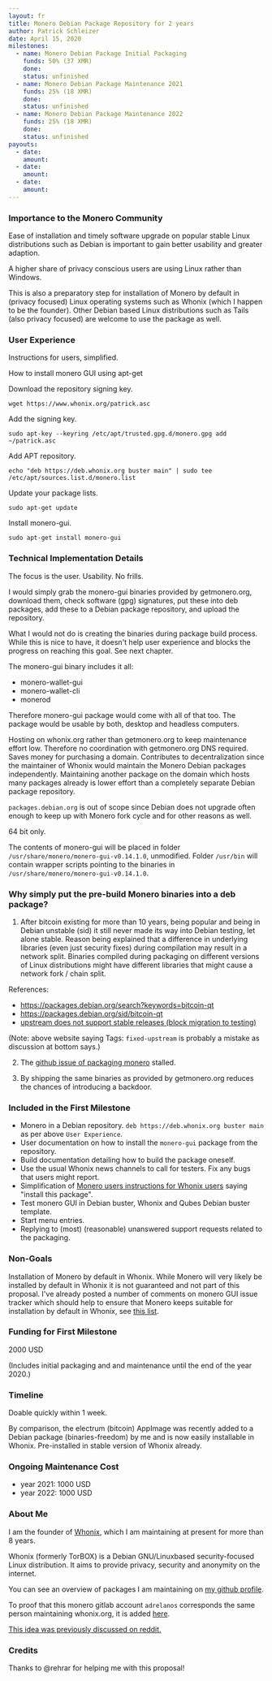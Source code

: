 ```yaml
---
layout: fr
title: Monero Debian Package Repository for 2 years
author: Patrick Schleizer
date: April 15, 2020
milestones:
  - name: Monero Debian Package Initial Packaging
    funds: 50% (37 XMR)
    done:
    status: unfinished
  - name: Monero Debian Package Maintenance 2021
    funds: 25% (18 XMR)
    done:
    status: unfinished
  - name: Monero Debian Package Maintenance 2022
    funds: 25% (18 XMR)
    done:
    status: unfinished
payouts:
  - date:
    amount:
  - date:
    amount:
  - date:
    amount:
---
```


### Importance to the Monero Community

Ease of installation and timely software upgrade on popular stable Linux distributions such as Debian is important to gain better usability and greater adaption.

A higher share of privacy conscious users are using Linux rather than Windows.

This is also a preparatory step for installation of Monero by default in (privacy focused) Linux operating systems such as Whonix (which I happen to be the founder). Other Debian based Linux distributions such as Tails (also privacy focused) are welcome to use the package as well.

### User Experience

Instructions for users, simplified.

How to install monero GUI using apt-get

Download the repository signing key.

    wget https://www.whonix.org/patrick.asc

Add the signing key.

    sudo apt-key --keyring /etc/apt/trusted.gpg.d/monero.gpg add ~/patrick.asc

Add APT repository.

    echo "deb https://deb.whonix.org buster main" | sudo tee /etc/apt/sources.list.d/monero.list

Update your package lists.

    sudo apt-get update

Install monero-gui.

    sudo apt-get install monero-gui

### Technical Implementation Details

The focus is the user. Usability. No frills.

I would simply grab the monero-gui binaries provided by getmonero.org, download them, check software (gpg) signatures, put these into deb packages, add these to a Debian package repository, and upload the repository.

What I would not do is creating the binaries during package build process. While this is nice to have, it doesn't help user experience and blocks the progress on reaching this goal. See next chapter.

The monero-gui binary includes it all:

* monero-wallet-gui
* monero-wallet-cli
* monerod

Therefore monero-gui package would come with all of that too. The package would be usable by both, desktop and headless computers.

Hosting on whonix.org rather than getmonero.org to keep maintenance effort low. Therefore no coordination with getmonero.org DNS required. Saves money for purchasing a domain. Contributes to decentralization since the maintainer of Whonix would maintain the Monero Debian packages independently. Maintaining another package on the domain which hosts many packages already is lower effort than a completely separate Debian package repository.

`packages.debian.org` is out of scope since Debian does not upgrade often enough to keep up with Monero fork cycle and for other reasons as well.

64 bit only.

The contents of monero-gui will be placed in folder `/usr/share/monero/monero-gui-v0.14.1.0`, unmodified. Folder `/usr/bin` will contain wrapper scripts pointing to the binaries in `/usr/share/monero/monero-gui-v0.14.1.0`.

### Why simply put the pre-build Monero binaries into a deb package?

1) After bitcoin existing for more than 10 years, being popular and being in Debian unstable (sid) it still never made its way into Debian testing, let alone stable. Reason being explained that a difference in underlying libraries (even just security fixes) during compilation may result in a network split. Binaries compiled during packaging on different versions of Linux distributions might have different libraries that might cause a network fork / chain split.

References:

* https://packages.debian.org/search?keywords=bitcoin-qt
* https://packages.debian.org/sid/bitcoin-qt
* [upstream does not support stable releases (block migration to testing)](https://bugs.debian.org/cgi-bin/bugreport.cgi?bug=718272)

(Note: above website saying Tags: `fixed-upstream` is probably a mistake as discussion at bottom says.)

2) The [github issue of packaging monero](https://github.com/monero-project/monero/issues/2395) stalled.

3) By shipping the same binaries as provided by getmonero.org reduces the chances of introducing a backdoor.

### Included in the First Milestone

* Monero in a Debian repository. `deb https://deb.whonix.org buster main` as per above `User Experience`.
* User documentation on how to install the `monero-gui` package from the repository.
* Build documentation detailing how to build the package oneself.
* Use the usual Whonix news channels to call for testers. Fix any bugs that users might report.
* Simplification of [Monero users instructions for Whonix users](https://www.whonix.org/wiki/Monero) saying "install this package".
* Test monero GUI in Debian buster, Whonix and Qubes Debian buster template.
* Start menu entries.
* Replying to (most) (reasonable) unanswered support requests related to the packaging.

### Non-Goals

Installation of Monero by default in Whonix. While Monero will very likely be installed by default in Whonix it is not guaranteed and not part of this proposal. I've already posted a number of comments on monero GUI issue tracker which should help to ensure that Monero keeps suitable for installation by default in Whonix, see [this list](https://forums.whonix.org/t/supporting-monero-as-the-default-cryptocurrency/6410/14).

### Funding for First Milestone

2000 USD

(Includes initial packaging and and maintenance until the end of the year 2020.)

### Timeline

Doable quickly within 1 week.

By comparison, the electrum (bitcoin) AppImage was recently added to a Debian package (binaries-freedom) by me and is now easily installable in Whonix. Pre-installed in stable version of Whonix already.

### Ongoing Maintenance Cost

* year 2021: 1000 USD
* year 2022: 1000 USD

### About Me

I am the founder of [Whonix](https://www.whonix.org/), which I am maintaining at present for more than 8 years.

Whonix (formerly TorBOX) is a Debian GNU/Linuxbased security-focused Linux distribution. It aims to provide privacy, security and anonymity on the internet.

You can see an overview of packages I am maintaining on [my github profile](https://github.com/adrelanos).

To proof that this monero gitlab account `adrelanos` corresponds the same person maintaining whonix.org, it is added [here](https://www.whonix.org/wiki/Official_Whonix_Online_Profiles).

[This idea was previously discussed on reddit.](https://www.reddit.com/r/Monero/comments/cowjun/idea_proposal_monero_debian_deb_packages_debian/)

### Credits

Thanks to @rehrar for helping me with this proposal!
